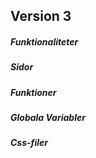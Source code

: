 ## Version 3

##### Funktionaliteter

##### Sidor

##### Funktioner

##### Globala Variabler

##### Css-filer